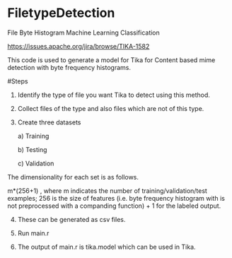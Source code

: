 # FiletypeDetection
File Byte Histogram Machine Learning Classification

https://issues.apache.org/jira/browse/TIKA-1582 

This code is used to generate a model for Tika for Content based mime detection with byte frequency histograms. 

#Steps
1) Identify the type of file you want Tika to detect using this method.

2) Collect files of the type and also files which are not of this type.

3) Create three datasets

    a) Training
  
    b) Testing
  
    c) Validation 
  
  The dimensionality for each set is as follows.
  
  m*(256+1) , where m indicates the number of training/validation/test examples; 256 is the size of features (i.e. byte frequency histogram with is not preprocessed with a companding function) + 1 for the labeled output.
  
4) These can be generated as csv files. 

5) Run main.r

6) The output of main.r is tika.model which can be used in Tika.
